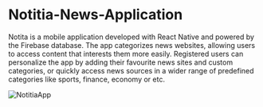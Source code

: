 # Notitia-News-Application

Notita is a mobile application developed with React Native and powered by the Firebase database. The app categorizes news websites, allowing users to access content that interests them more easily. Registered users can personalize the app by adding their favourite news sites and custom categories, or quickly access news sources in a wider range of predefined categories like sports, finance, economy or etc.

![NotitiaApp](https://github.com/user-attachments/assets/a5d02f57-e46a-4e52-8e4a-a0afca6844a0)
